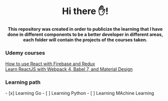 <h1 align="center"> Hi there ✋! </h1>

<h4 align="center">This repository was created in order to publicize the learning that I have done in different components to be a better developer in different areas, each folder will contain the projects of the courses taken.</h4>

<h3 align="left"> Udemy courses </h3>

[How to use React with Firebase and Redux](https://www.udemy.com/course/how-to-use-react-with-firebase-and-redux/)  
[Learn ReactJS with Webpack 4, Babel 7, and Material Design](https://www.udemy.com/course/learn-reactjs-with-webpack-4-babel-7-and-material-design/)


<h3 align="left"> Learning path </h3>
 - [x] Learning Go
 - [ ] Learning Python
 - [ ] Learning MAchine Learning
